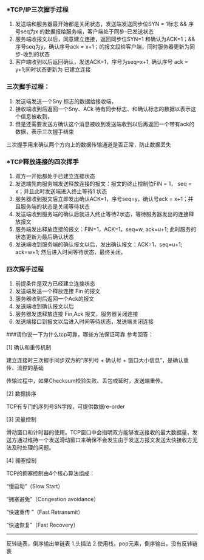 ### *TCP/IP三次握手过程
1. 发送端和服务器最开始都是关闭状态，发送端发送同步位SYN = 1标志 && 序号seq为x 的数据报给服务端，客户端处于同步-已发送状态
2. 服务端收报文以后，同意建立连接，返回同步位SYN=1 和确认为ACK=1；&& 序号seq为y，确认序号ack = x+1；的报文段给客户端，同时服务器更新为同步-收到的状态
3. 客户端收到以后返回确认，发送ACK=1，序号为seq=x+1, 确认序号 ack = y+1;同时状态更新为 已建立连接

### 三次握手过程：
1. 发送端发送一个Sny 标志的数据给接收端，
2. 接收端收到后返回一个Sny、ACk 待有同步标志、和确认标志的数据以表示这个信息被收到，
3. 但是还需要发送方确认这个消息被收到发送端收到以后再返回一个带有ack的数据，表示三次握手结束
 
三次握手用来确认两个方向上的数据传输通道是否正常，防止数据丢失


### *TCP释放连接的四次挥手
1. 双方一开始都处于已建立连接状态
2. 发送端先向服务端发送释放连接的报文：报文的终止控制位FIN = 1， seq = x；并且此时发送端进入终止等待1 状态
3. 服务器收到报文后立即发出确认ACK=1，序号seq=y，确认号ack = x+1；并且服务端的状态是关闭等待状态
4. 发送端收到服务端的确认后就进入终止等待2状态，等待服务器发出的连接释放报文
5. 服务端发出释放连接的报文：FIN=1，ACK=1，seq=w, ack=u+1; 此时服务的状态更新为最后确认状态
6. 发送端收到服务端的确认报文以后，发出确认报文：ACK=1，seq=u+1; ack=w+1; 然后进入时间等待状态，最终关闭。

### 四次挥手过程
1. 前提条件是双方已经建立连接状态
2. 发送端发送一个释放连接 Fin 的报文
3. 服务器收到后返回一个Ack的报文
4. 发送端收到确认报文以后
5. 服务器发送释放连接 Fin,Ack 报文，服务器关闭连接
6. 发送端接口到报文以后进入时间等待状态，发送端关闭连接



###请你说一下为什么tcp可靠，哪些方法保证可靠
参考回答：

[1] 确认和重传机制

建立连接时三次握手同步双方的“序列号 + 确认号 + 窗口大小信息”，是确认重传、流控的基础

传输过程中，如果Checksum校验失败、丢包或延时，发送端重传。

[2] 数据排序

TCP有专门的序列号SN字段，可提供数据re-order

[3] 流量控制

滑动窗口和计时器的使用。TCP窗口中会指明双方能够发送接收的最大数据量，发送方通过维持一个发送滑动窗口来确保不会发生由于发送方报文发送太快接收方无法及时处理的问题。

[4] 拥塞控制

TCP的拥塞控制由4个核心算法组成：

“慢启动”（Slow Start）

“拥塞避免”（Congestion avoidance）

“快速重传 ”（Fast Retransmit）

“快速恢复”（Fast Recovery）

----------------------------------------------------------
反转链表，倒序输出单链表
1.头插法
2.使用栈，pop元素，倒序输出，没有反转链表